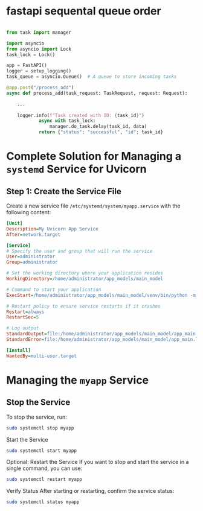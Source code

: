 # fastapi sequental queue order

```python

from task import manager

import asyncio
from asyncio import Lock
task_lock = Lock()

app = FastAPI()
logger = setup_logging()
task_queue = asyncio.Queue()  # A queue to store incoming tasks

@app.post("/process_add")
async def process_add(task_request: TaskRequest, request: Request):

    ...
    
    logger.info(f"Task created with ID: {task_id}")
            async with task_lock:
                manager.do_task.delay(task_id, data)
            return {"status": "successful", "id": task_id}
```


# Complete Solution for Managing a `systemd` Service for Uvicorn

## Step 1: Create the Service File
Create a new service file `/etc/systemd/system/myapp.service` with the following content:

```ini
[Unit]
Description=My Uvicorn App Service
After=network.target

[Service]
# Specify the user and group that will run the service
User=administrator
Group=administrator

# Set the working directory where your application resides
WorkingDirectory=/home/administrator/app_models/main_model

# Command to start your application
ExecStart=/home/administrator/app_models/main_model/venv/bin/python -m uvicorn app.main:app --host 0.0.0.0 --port 5001 --workers 2

# Restart policy to ensure service restarts if it crashes
Restart=always
RestartSec=5

# Log output
StandardOutput=file:/home/administrator/app_models/main_model/app_main.log
StandardError=file:/home/administrator/app_models/main_model/app_main.log

[Install]
WantedBy=multi-user.target
```

# Managing the `myapp` Service

## Stop the Service
To stop the service, run:

```bash
sudo systemctl stop myapp
```
Start the Service
```bash
sudo systemctl start myapp
```
Optional: Restart the Service
If you want to stop and start the service in a single command, you can use:

```bash
sudo systemctl restart myapp
```
Verify Status
After starting or restarting, confirm the service status:

```bash
sudo systemctl status myapp
```
